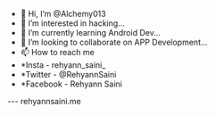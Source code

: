 - 👋 Hi, I’m @Alchemy013
- 👀 I’m interested in hacking...
- 🌱 I’m currently learning Android Dev...
- 💞️ I’m looking to collaborate on APP Development...
- 📫 How to reach me 
- *Insta - rehyann_saini_
- *Twitter - @RehyannSaini
- *Facebook - Rehyann Saini

--- rehyannsaini.me
<!---
I Am Just a High Functionin SocioPath...
Moto
#Respect the privacy of others.
#Think before you type.
#With great power comes great responsibility.
--->
